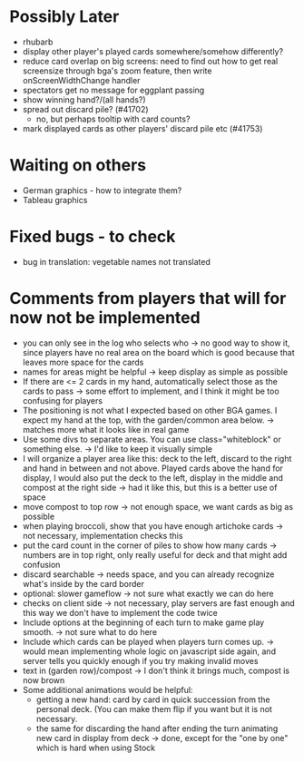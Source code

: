 Possibly Later
===
- rhubarb
- display other player's played cards somewhere/somehow differently?
- reduce card overlap on big screens: need to find out how to get real
  screensize through bga's zoom feature, then write
  onScreenWidthChange handler
- spectators get no message for eggplant passing
- show winning hand?/(all hands?)
- spread out discard pile? (#41702)
  - no, but perhaps tooltip with card counts?
- mark displayed cards as other players' discard pile etc (#41753)

Waiting on others
===
- German graphics - how to integrate them?
- Tableau graphics

Fixed bugs - to check
===
+ bug in translation: vegetable names not translated

Comments from players that will for now not be implemented
===
- you can only see in the log who selects who
  -> no good way to show it, since players have no real area on the board
     which is good because that leaves more space for the cards
- names for areas might be helpful
  -> keep display as simple as possible
- If there are <= 2 cards in my hand, automatically select those as
  the cards to pass
  -> some effort to implement, and I think it might be too confusing for players
- The positioning is not what I expected based on other BGA games. I
  expect my hand at the top, with the garden/common area below.
  -> matches more what it looks like in real game
- Use some divs to separate areas. You can use class="whiteblock" or
  something else.
  -> I'd like to keep it visually simple
- I will organize a player area like this: deck to the left, discard
  to the right and hand in between and not above. Played cards above
  the hand for display, I would also put the deck to the left, display
  in the middle and compost at the right side
  -> had it like this, but this is a better use of space
- move compost to top row -> not enough space, we want cards as big as possible
- when playing broccoli, show that you have enough artichoke cards
  -> not necessary, implementation checks this
- put the card count in the corner of piles to show how many cards
  -> numbers are in top right, only really useful for deck and that might add confusion
- discard searchable
  -> needs space, and you can already recognize what's inside by the card border
- optional: slower gameflow
  -> not sure what exactly we can do here
- checks on client side
  -> not necessary, play servers are fast enough and this way we don't
     have to implement the code twice
- Include options at the beginning of each turn to make game play
  smooth.
  -> not sure what to do here
- Include which cards can be played when players turn comes up.
  -> would mean implementing whole logic on javascript side again,
  and server tells you quickly enough if you try making invalid moves
- text in (garden row)/compost
  -> I don't think it brings much, compost is now brown
- Some additional animations would be helpful:
  - getting a new hand: card by card in quick succession from the
    personal deck. (You can make them flip if you want but it is not
    necessary.
  - the same for discarding the hand after ending the turn animating
    new card in display from deck
  -> done, except for the "one by one" which is hard when using Stock
